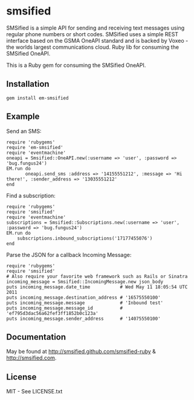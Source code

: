 smsified
========

SMSified is a simple API for sending and receiving text messages using regular phone numbers or short codes. SMSified uses a simple REST interface based on the GSMA OneAPI standard and is backed by Voxeo - the worlds largest communications cloud. Ruby lib for consuming the SMSified OneAPI.

This is a Ruby gem for consuming the SMSified OneAPI.

Installation
------------

	gem install em-smsified
 
Example
-------

Send an SMS:

	require 'rubygems'
	require 'em-smsified'
	require 'eventmachine'
	oneapi = Smsified::OneAPI.new(:username => 'user', :password => 'bug.fungus24')
	EM.run do
	       oneapi.send_sms :address => '14155551212', :message => 'Hi there!', :sender_address => '13035551212'
	end


Find a subscription:

	require 'rubygems'
	require 'smsified'
	require 'eventmachine'
	subscriptions = Smsified::Subscriptions.new(:username => 'user', :password => 'bug.fungus24')
	EM.run do
		subscriptions.inbound_subscriptions('17177455076')
	end

Parse the JSON for a callback Incoming Message:

    require 'rubygems'
    require 'smsified'
    # Also require your favorite web framework such as Rails or Sinatra
    incoming_message = Smsified::IncomingMessage.new json_body
    puts incoming_message.date_time           # Wed May 11 18:05:54 UTC 2011
    puts incoming_message.destination_address # '16575550100'
    puts incoming_message.message             # 'Inbound test'
    puts incoming_message.message_id          # 'ef795d3dac56a62fef3ff1852b0c123a'
    puts incoming_message.sender_address      # '14075550100'

Documentation
-------------

May be found at http://smsified.github.com/smsified-ruby & http://smsified.com.

License
-------

MIT - See LICENSE.txt